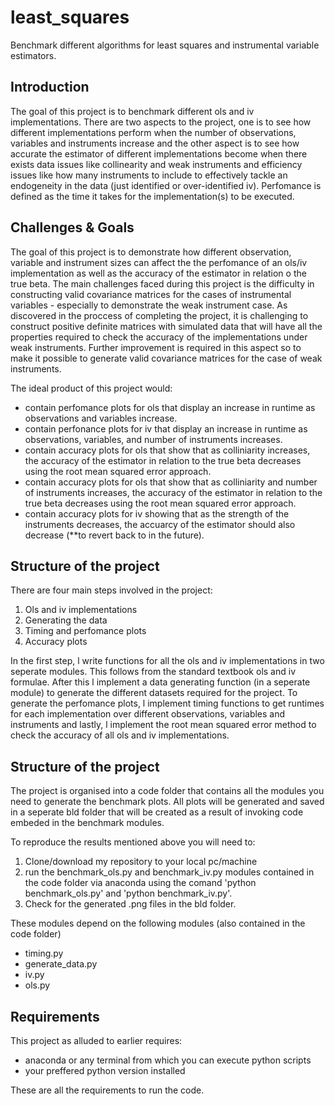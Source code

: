 # least_squares
Benchmark different algorithms for least squares and instrumental variable estimators.

Introduction
------------

The goal of this project is to benchmark different ols and iv implementations. There are two aspects to the project, one is to see how different implementations perform when 
the number of observations, variables and instruments increase and the other aspect is to see how accurate the estimator of different implementations become when there exists
data issues like collinearity and weak instruments and efficiency issues like how many instruments to include to effectively tackle an endogeneity in the data (just identified 
or over-identified iv). Perfomance is defined as the time it takes for the implementation(s) to be executed.


Challenges & Goals
------------------

The goal of this project is to demonstrate how different observation, variable and instrument sizes can affect the the perfomance of an ols/iv implementation as well as the accuracy
of the estimator in relation o the true beta. The main challenges faced during this project is the difficulty in constructing valid covariance matrices for the cases of instrumental 
variables - especially to demonstrate the weak instrument case. As discovered in the proccess of completing the project, it is challenging to construct positive definite matrices with 
simulated data that will have all the properties required to check the accuracy of the implementations under weak instruments. Further improvement is required in this aspect so to make it
possible to generate valid covariance matrices for the case of weak instruments.


The ideal product of this project would:
* contain perfomance plots for ols that display an increase in runtime as observations and variables increase.
* contain perfonance plots for iv that display an increase in runtime as observations, variables, and number of instruments increases.
* contain accuracy plots for ols that show that as colliniarity increases, the accuracy of the estimator in relation to the true beta decreases using the root mean squared error approach.
* contain accuracy plots for ols that show that as colliniarity and number of instruments increases, the accuracy of the estimator in relation to the true beta decreases using the root 
	mean squared error approach.
* contain accuracy plots for iv showing that as the strength of the instruments decreases, the accuarcy of the estimator should also decrease (**to revert back to in the future).


Structure of the project
-----------------------------------

There are four main steps involved in the project:
1. Ols and iv implementations
2. Generating the data
3. Timing and perfomance plots
4. Accuracy plots

In the first step, l write functions for all the ols and iv implementations in two seperate modules. This follows from the standard textbook ols and iv formulae. After this l implement 
a data generating function (in a seperate module) to generate the different datasets required for the project. To generate the perfomance plots, l implement timing functions to get runtimes
for each implementation over different observations, variables and instruments and lastly, l implement the root mean squared error method to check the accuracy of all ols and iv 
implementations.


Structure of the project
-------------------------------
The project is organised into a code folder that contains all the modules you need to generate the benchmark plots. All plots will be generated and saved in a seperate bld folder that
will be created as a result of invoking code embeded in the benchmark modules. 

To reproduce the results mentioned above you will need to:
1. Clone/download my repository to your local pc/machine
2. run the benchmark_ols.py and benchmark_iv.py modules contained in the code folder via anaconda using the comand 'python benchmark_ols.py' and 'python benchmark_iv.py'.
3. Check for the generated .png files in the bld folder.

These modules depend on the following modules (also contained in the code folder)
* timing.py
* generate_data.py
* iv.py
* ols.py


Requirements
------------
This project as alluded to earlier requires:
* anaconda or any terminal from which you can execute python scripts
* your preffered python version installed

These are all the requirements to run the code. 
